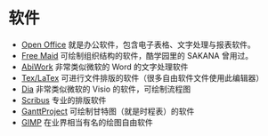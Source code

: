 # 软件

* [Open Office](http://www.latex-project.com/)
  就是办公软件，包含电子表格、文字处理与报表软件。
* [Free Maid](http://freemind.sourceforge.net/wiki/index.php/Main_Page)
    可绘制组织结构的软件，酷学园里的 SAKANA 曾用过。
* [AbiWork](http://www.abisource.com/)
    非常类似微软的 Word 的文字处理软件
* [Tex/LaTex](http://wwww.latex-project.org/)
    可进行文件排版的软件（很多自由软件文件使用此编辑器）
* [Dia](http://dia-installer.de/index_en.html)
    非常类似微软的 Visio 的软件，可绘制流程图
* [Scribus](http://wwww.scribus.net/)
    专业的排版软件
* [GanttProject](http://ganttproject.biz/)
    可绘制甘特图（就是时程表）的软件
* [GIMP](http://www.gimp.org)
    在业界相当有名的绘图自由软件
